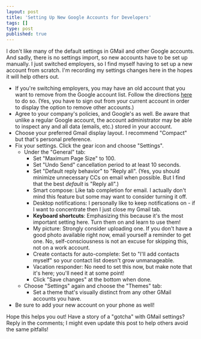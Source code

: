 ```yaml
---
layout: post
title: 'Setting Up New Google Accounts for Developers'
tags: []
type: post
published: true
---
```


I don't like many of the default settings in GMail and other Google accounts. And sadly, there is no settings import, so new accounts have to be set up manually. I just switched employers, so I find myself having to set up a new account from scratch. I'm recording my settings changes here in the hopes it will help others out.

<!--more-->

* If you're switching employers, you may have an old account that you want to remove from the Google account list. Follow the directions [here](https://webapps.stackexchange.com/questions/123604/how-to-remove-accounts-from-choose-an-account-list-in-google-sign-in) to do so. (Yes, you have to sign out from your current account in order to display the option to remove other accounts.)
* Agree to your company's policies, and Google's as well. Be aware that unlike a regular Google account, the account administrator may be able to inspect any and all data (emails, etc.) stored in your account.
* Choose your preferred Gmail display layout. I recommend "Compact" but that's personal preference.
* Fix your settings. Click the gear icon and choose "Settings".
    * Under the "General" tab:
        * Set "Maximum Page Size" to 100.
        * Set "Undo Send" cancellation period to at least 10 seconds.
        * Set "Default reply behavior" to "Reply all". (Yes, you should minimize unnecessary CCs on email when possible. But I find that the best _default_ is "Reply all".)
        * Smart compose: Like tab completion for email. I actually don't mind this feature but some may want to consider turning it off.
        * Desktop notifications: I personally like to keep notifications on - if I want to concentrate then I just close my Gmail tab.
        * __Keyboard shortcuts__: Emphasizing this because it's the most important setting here. Turn them on and learn to use them!
        * My picture: Strongly consider uploading one. If you don't have a good photo available right now, email yourself a reminder to get one. No, self-consciousness is not an excuse for skipping this, not on a work account.
        * Create contacts for auto-complete: Set to "I'll add contacts myself" so your contact list doesn't grow unmanageable.
        * Vacation responder: No need to set this now, but make note that it's here; you'll need it at some point!
        * Click "Save changes" at the bottom when done.
    * Choose "Settings" again and choose the "Themes" tab:
        * Set a theme that's visually distinct from any other GMail accounts you have.
* Be sure to add your new account on your phone as well!

Hope this helps you out! Have a story of a "gotcha" with GMail settings? Reply in the comments; I might even update this post to help others avoid the same pitfalls!
